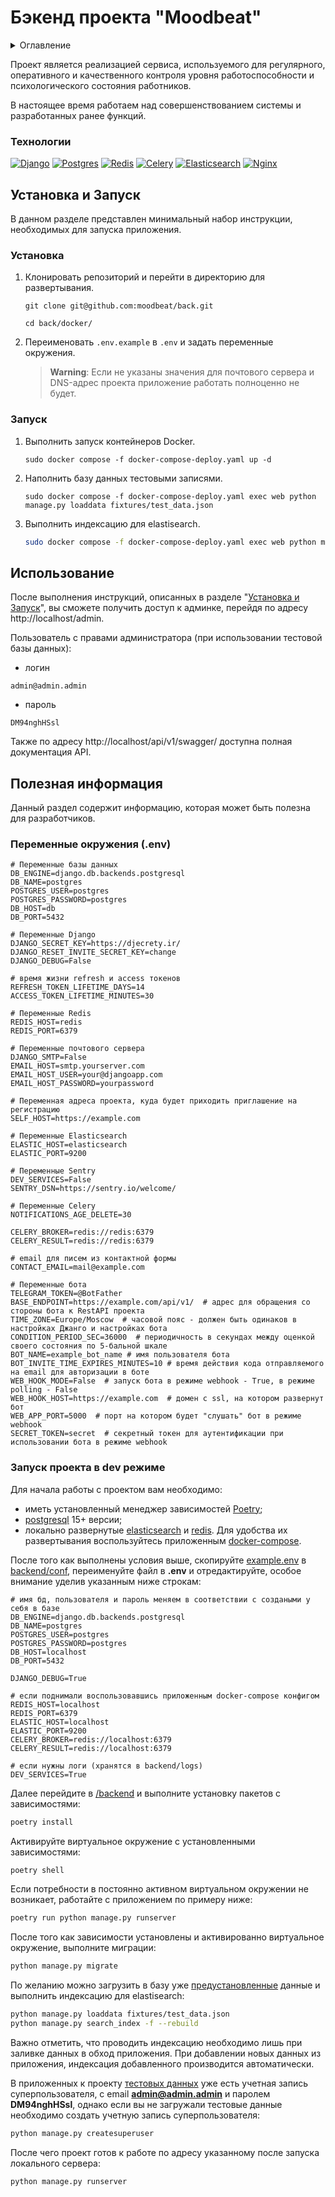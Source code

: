 # Бэкенд проекта "Moodbeat"

<details>
  <summary>Оглавление</summary>
  <ol>
    <li>
      <a href="#описание">Описание</a>
      <ul>
        <li><a href="#технологии">Технологии</a></li>
      </ul>
    </li>
    <li>
      <a href="#установка-и-запуск">Установка и запуск</a>
      <ul>
        <li><a href="#установка">Установка</a></li>
        <li><a href="#запуск">Запуск</a></li>
      </ul>
    </li>
    <li><a href="#использование">Использование</a></li>
    <li>
      <a href="#полезная-информация">Дополнительная информация</a>
      <ul>
        <li><a href="#переменные-окружения-env">Переменные окружения (.env)</a></li>
      </ul>
      <ul>
        <li><a href="#запуск-проекта-в-dev-режиме">Запуск проекта в dev режиме</a></li>
      </ul>
    </li>
  </ol>
</details>

<a name="описание"></a>

Проект является реализацией сервиса, используемого для регулярного, оперативного и качественного контроля уровня работоспособности и психологического состояния работников.

В настоящее время работаем над совершенствованием системы и разработанных ранее функций.

### Технологии

[![Django][Django-badge]][Django-url]
[![Postgres][Postgres-badge]][Postgres-url]
[![Redis][Redis-badge]][Redis-url]
[![Celery][Celery-badge]][Celery-url]
[![Elasticsearch][Elasticsearch-badge]][Elasticsearch-url]
[![Nginx][Nginx-badge]][Nginx-url]

## Установка и Запуск

В данном разделе представлен минимальный набор инструкции,
необходимых для запуска приложения.

### Установка

1. Клонировать репозиторий и перейти в директорию для развертывания.

    ```shell
    git clone git@github.com:moodbeat/back.git
    ```
    ```shell
    cd back/docker/
    ```

2. Переименовать `.env.example` в `.env` и задать переменные окружения.
    > **Warning**:
    > Если не указаны значения для почтового сервера и DNS-адрес проекта
    > приложение работать полноценно не будет.

### Запуск

1. Выполнить запуск контейнеров Docker.

    ```shell
    sudo docker compose -f docker-compose-deploy.yaml up -d
    ```

2. Наполнить базу данных тестовыми записями.

    ```shell
    sudo docker compose -f docker-compose-deploy.yaml exec web python manage.py loaddata fixtures/test_data.json
    ```
3. Выполнить индексацию для elastisearch.
    ```bash
    sudo docker compose -f docker-compose-deploy.yaml exec web python manage.py search_index -f --rebuild
    ```

## Использование

После выполнения инструкций, описанных в разделе
"[Установка и Запуск](#установка-и-запуск)", вы сможете получить
доступ к админке, перейдя по адресу http://localhost/admin.

Пользователь с правами администратора (при использовании тестовой базы данных):

+ логин
```
admin@admin.admin
```
+ пароль
```
DM94nghHSsl
```

Также по адресу http://localhost/api/v1/swagger/ доступна полная документация API.

## Полезная информация

Данный раздел содержит информацию, которая может быть полезна для разработчиков.

### Переменные окружения (.env)
```dotenv
# Переменные базы данных
DB_ENGINE=django.db.backends.postgresql
DB_NAME=postgres
POSTGRES_USER=postgres
POSTGRES_PASSWORD=postgres
DB_HOST=db
DB_PORT=5432

# Переменные Django
DJANGO_SECRET_KEY=https://djecrety.ir/
DJANGO_RESET_INVITE_SECRET_KEY=change
DJANGO_DEBUG=False

# время жизни refresh и access токенов
REFRESH_TOKEN_LIFETIME_DAYS=14
ACCESS_TOKEN_LIFETIME_MINUTES=30

# Переменные Redis
REDIS_HOST=redis
REDIS_PORT=6379

# Переменные почтового сервера
DJANGO_SMTP=False
EMAIL_HOST=smtp.yourserver.com
EMAIL_HOST_USER=your@djangoapp.com
EMAIL_HOST_PASSWORD=yourpassword

# Переменная адреса проекта, куда будет приходить приглашение на регистрацию
SELF_HOST=https://example.com

# Переменные Elasticsearch
ELASTIC_HOST=elasticsearch
ELASTIC_PORT=9200

# Переменные Sentry
DEV_SERVICES=False
SENTRY_DSN=https://sentry.io/welcome/

# Переменные Celery
NOTIFICATIONS_AGE_DELETE=30

CELERY_BROKER=redis://redis:6379
CELERY_RESULT=redis://redis:6379

# email для писем из контактной формы
CONTACT_EMAIL=mail@example.com

# Переменные бота
TELEGRAM_TOKEN=@BotFather
BASE_ENDPOINT=https://example.com/api/v1/  # адрес для обращения со стороны бота к RestAPI проекта
TIME_ZONE=Europe/Moscow  # часовой пояс - должен быть одинаков в настройках Джанго и настройках бота
CONDITION_PERIOD_SEC=36000  # периодичность в секундах между оценкой своего состояния по 5-бальной шкале
BOT_NAME=example_bot_name # имя пользователя бота
BOT_INVITE_TIME_EXPIRES_MINUTES=10 # время действия кода отправляемого на email для авторизации в боте
WEB_HOOK_MODE=False  # запуск бота в режиме webhook - True, в режиме polling - False
WEB_HOOK_HOST=https://example.com  # домен с ssl, на котором развернут бот
WEB_APP_PORT=5000  # порт на котором будет "слушать" бот в режиме webhook
SECRET_TOKEN=secret  # секретный токен для аутентификации при использовании бота в режиме webhook
```

### Запуск проекта в dev режиме

Для начала работы с проектом вам необходимо:
- иметь установленный менеджер зависимостей [Poetry](https://python-poetry.org/);
- [postgresql](https://www.postgresql.org/) 15+ версии;
- локально развернутые [elasticsearch](https://www.elastic.co/elasticsearch/) и [redis](https://redis.io/). Для удобства их развертывания воспользуйтесь приложенным [docker-compose](docker/docker-compose-dev.yaml).

После того как выполнены условия выше, скопируйте [example.env](docker/example.env) в [backend/conf](backend/conf/), переименуйте файл в **.env** и отредактируйте, особое внимание уделив указанным ниже строкам:

```dotenv
# имя бд, пользователя и пароль меняем в соответствии с создаными у себя в базе
DB_ENGINE=django.db.backends.postgresql
DB_NAME=postgres
POSTGRES_USER=postgres
POSTGRES_PASSWORD=postgres
DB_HOST=localhost
DB_PORT=5432

DJANGO_DEBUG=True

# если поднимали воспользовавшись приложенным docker-compose конфигом
REDIS_HOST=localhost
REDIS_PORT=6379
ELASTIC_HOST=localhost
ELASTIC_PORT=9200
CELERY_BROKER=redis://localhost:6379
CELERY_RESULT=redis://localhost:6379

# если нужны логи (хранятся в backend/logs)
DEV_SERVICES=True

```

Далее перейдите в [/backend](backend) и выполните установку пакетов с зависимостями:
```bash
poetry install
```

Активируйте виртуальное окружение с установленными зависимостями:
```bash
poetry shell
```

Если потребности в постоянно активном виртуальном окружении не возникает, работайте с приложением по примеру ниже:
```bash
poetry run python manage.py runserver
```

После того как зависимости установлены и активированно виртуальное окружение, выполните миграции:
```bash
python manage.py migrate
```

По желанию можно загрузить в базу уже [предустановленные](backend/fixtures/test_data.json) данные и выполнить индексацию для elastisearch:
```bash
python manage.py loaddata fixtures/test_data.json
python manage.py search_index -f --rebuild
```
Важно отметить, что проводить индексацию необходимо лишь при заливке данных в обход приложения. При добавлении новых данных из приложения, индексация добавленного производится автоматически.

В приложенных к проекту [тестовых данных](backend/fixtures/test_data.json) уже есть учетная запись суперпользователя, с email **admin@admin.admin** и паролем **DM94nghHSsl**, однако если вы не загружали тестовые данные необходимо создать учетную запись суперпользователя:
```bash
python manage.py createsuperuser
```

После чего проект готов к работе по адресу указанному после запуска локального сервера:
```bash
python manage.py runserver
```
<!-- MARKDOWN LINKS & BADGES -->

[Django-url]: https://www.djangoproject.com/
[Django-badge]: https://img.shields.io/badge/Django-4.2-44b78b?style=for-the-badge&logo=django&logoColor=white

[Redis-url]: https://redis.io/
[Redis-badge]: https://img.shields.io/badge/Redis-7.0-d5362c?style=for-the-badge&logo=redis&logoColor=white

[Celery-url]: https://docs.celeryq.dev/en/stable/
[Celery-badge]: https://img.shields.io/badge/Celery-5.3.1-a0c24f?style=for-the-badge&logo=celery&logoColor=white

[Elasticsearch-url]: https://www.elastic.co/elasticsearch/
[Elasticsearch-badge]: https://img.shields.io/badge/Elasticsearch-8.8.0-101c3f?style=for-the-badge&logo=elasticsearch&logoColor=white

[Postgres-url]: https://www.postgresql.org/
[Postgres-badge]: https://img.shields.io/badge/Postgres-15.1-336791?style=for-the-badge&logo=postgresql&logoColor=white

[Nginx-url]: https://nginx.org
[Nginx-badge]: https://img.shields.io/badge/NGINX-1.21.3-419b45?style=for-the-badge&logo=nginx&logoColor=white
